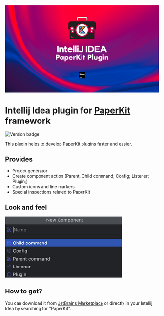 ![Banner](.github/banner.png)

# Intellij Idea plugin for [PaperKit](https://github.com/paper-kit/paper-kit) framework

![Version badge](https://img.shields.io/static/v1?label=Version&message=1.0.3&color=red&style=for-the-badge)

This plugin helps to develop PaperKit plugins faster and easier.

## Provides

- Project generator
- Create component action (Parent, Child command; Config; Listener; Plugin;)
- Custom icons and line markers
- Special inspections related to PaperKit

## Look and feel

<img src=".github/create_menu.png" height="200">

## How to get?

You can download it from [JetBrains Marketplace](https://plugins.jetbrains.com/plugin/19341-paperkit) or directly in
your Intellij Idea by searching for "PaperKit".